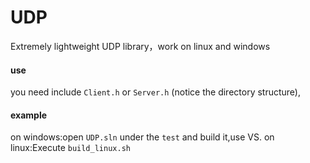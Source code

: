 # UDP
Extremely lightweight UDP library，work on linux and windows

#### use
you need include `Client.h` or `Server.h` (notice the directory structure),

#### example
on windows:open `UDP.sln` under the `test` and build it,use VS.
on linux:Execute `build_linux.sh`


